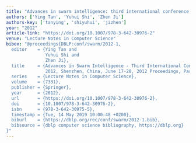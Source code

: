 ```yaml
---
title: "Advances in swarm intelligence: third international conference; proceedings"
authors: ['Ying Tan', 'Yuhui Shi', 'Zhen Ji']
authors-key: ['tanying', 'shiyuhui', 'jizhen']
year: "2012"
article-link: "https://doi.org/10.1007/978-3-642-30976-2"
venue: "Lecture Notes in Computer Science"
bibex: "@proceedings{DBLP:conf/swarm/2012-1,
  editor    = {Ying Tan and
               Yuhui Shi and
               Zhen Ji},
  title     = {Advances in Swarm Intelligence - Third International Conference, {ICSI}
               2012, Shenzhen, China, June 17-20, 2012 Proceedings, Part {I}},
  series    = {Lecture Notes in Computer Science},
  volume    = {7331},
  publisher = {Springer},
  year      = {2012},
  url       = {https://doi.org/10.1007/978-3-642-30976-2},
  doi       = {10.1007/978-3-642-30976-2},
  isbn      = {978-3-642-30975-5},
  timestamp = {Tue, 14 May 2019 10:00:48 +0200},
  biburl    = {https://dblp.org/rec/conf/swarm/2012-1.bib},
  bibsource = {dblp computer science bibliography, https://dblp.org}
}"
---
```

